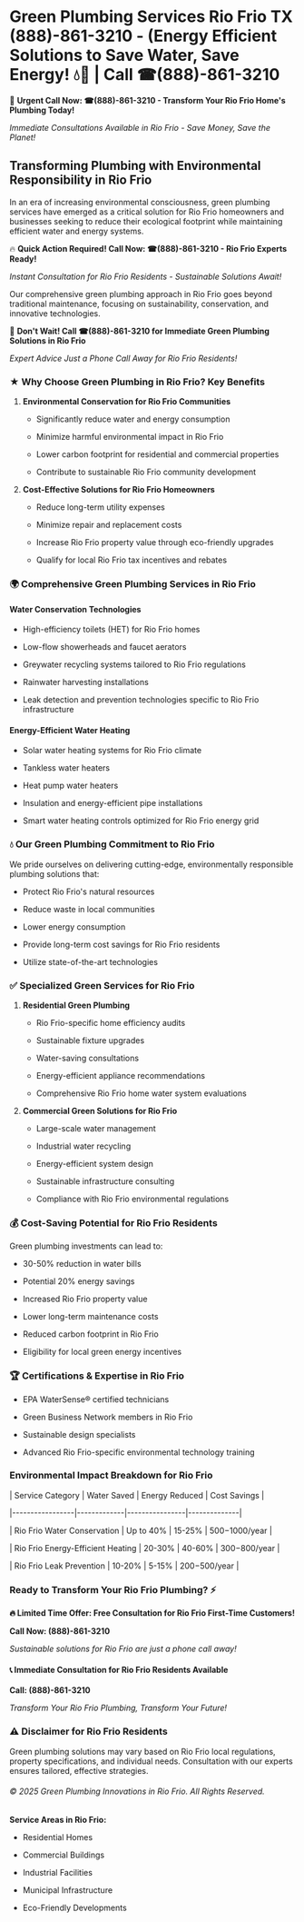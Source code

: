 # Green Plumbing Services Rio Frio TX (888)-861-3210 - (Energy Efficient Solutions to Save Water, Save Energy! 💧🌿 | Call ☎(888)-861-3210

🚨 **Urgent Call Now: ☎(888)-861-3210 - Transform Your Rio Frio Home's Plumbing Today!**
*Immediate Consultations Available in Rio Frio - Save Money, Save the Planet!*

## Transforming Plumbing with Environmental Responsibility in Rio Frio

In an era of increasing environmental consciousness, green plumbing services have emerged as a critical solution for Rio Frio homeowners and businesses seeking to reduce their ecological footprint while maintaining efficient water and energy systems. 

🔥 **Quick Action Required! Call Now: ☎(888)-861-3210 - Rio Frio Experts Ready!**
*Instant Consultation for Rio Frio Residents - Sustainable Solutions Await!*

Our comprehensive green plumbing approach in Rio Frio goes beyond traditional maintenance, focusing on sustainability, conservation, and innovative technologies.

🚨 **Don't Wait! Call ☎(888)-861-3210 for Immediate Green Plumbing Solutions in Rio Frio**
*Expert Advice Just a Phone Call Away for Rio Frio Residents!*

### ★ Why Choose Green Plumbing in Rio Frio? Key Benefits

1. **Environmental Conservation for Rio Frio Communities** 
   - Significantly reduce water and energy consumption
   - Minimize harmful environmental impact in Rio Frio
   - Lower carbon footprint for residential and commercial properties
   - Contribute to sustainable Rio Frio community development

2. **Cost-Effective Solutions for Rio Frio Homeowners** 
   - Reduce long-term utility expenses
   - Minimize repair and replacement costs
   - Increase Rio Frio property value through eco-friendly upgrades
   - Qualify for local Rio Frio tax incentives and rebates

### 🌍 Comprehensive Green Plumbing Services in Rio Frio

#### Water Conservation Technologies
- High-efficiency toilets (HET) for Rio Frio homes
- Low-flow showerheads and faucet aerators
- Greywater recycling systems tailored to Rio Frio regulations
- Rainwater harvesting installations
- Leak detection and prevention technologies specific to Rio Frio infrastructure

#### Energy-Efficient Water Heating
- Solar water heating systems for Rio Frio climate
- Tankless water heaters
- Heat pump water heaters
- Insulation and energy-efficient pipe installations
- Smart water heating controls optimized for Rio Frio energy grid

### 💧 Our Green Plumbing Commitment to Rio Frio

We pride ourselves on delivering cutting-edge, environmentally responsible plumbing solutions that:
- Protect Rio Frio's natural resources
- Reduce waste in local communities
- Lower energy consumption
- Provide long-term cost savings for Rio Frio residents
- Utilize state-of-the-art technologies

### ✅ Specialized Green Services for Rio Frio

1. **Residential Green Plumbing**
   - Rio Frio-specific home efficiency audits
   - Sustainable fixture upgrades
   - Water-saving consultations
   - Energy-efficient appliance recommendations
   - Comprehensive Rio Frio home water system evaluations

2. **Commercial Green Solutions for Rio Frio**
   - Large-scale water management
   - Industrial water recycling
   - Energy-efficient system design
   - Sustainable infrastructure consulting
   - Compliance with Rio Frio environmental regulations

### 💰 Cost-Saving Potential for Rio Frio Residents

Green plumbing investments can lead to:
- 30-50% reduction in water bills
- Potential 20% energy savings
- Increased Rio Frio property value
- Lower long-term maintenance costs
- Reduced carbon footprint in Rio Frio
- Eligibility for local green energy incentives

### 🏆 Certifications & Expertise in Rio Frio

- EPA WaterSense® certified technicians
- Green Business Network members in Rio Frio
- Sustainable design specialists
- Advanced Rio Frio-specific environmental technology training

### Environmental Impact Breakdown for Rio Frio

| Service Category | Water Saved | Energy Reduced | Cost Savings |
|-----------------|-------------|----------------|--------------|
| Rio Frio Water Conservation | Up to 40% | 15-25% | $500-$1000/year |
| Rio Frio Energy-Efficient Heating | 20-30% | 40-60% | $300-$800/year |
| Rio Frio Leak Prevention | 10-20% | 5-15% | $200-$500/year |

### Ready to Transform Your Rio Frio Plumbing? ⚡

**🔥 Limited Time Offer: Free Consultation for Rio Frio First-Time Customers!**

**Call Now: (888)-861-3210**
*Sustainable solutions for Rio Frio are just a phone call away!*

#### 📞 Immediate Consultation for Rio Frio Residents Available

**Call: (888)-861-3210**
*Transform Your Rio Frio Plumbing, Transform Your Future!*

### ⚠️ Disclaimer for Rio Frio Residents

Green plumbing solutions may vary based on Rio Frio local regulations, property specifications, and individual needs. Consultation with our experts ensures tailored, effective strategies.

###### © 2025 Green Plumbing Innovations in Rio Frio. All Rights Reserved.

**Service Areas in Rio Frio:** 
- Residential Homes
- Commercial Buildings
- Industrial Facilities
- Municipal Infrastructure
- Eco-Friendly Developments